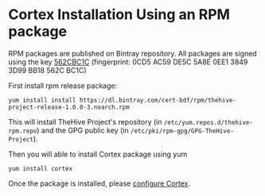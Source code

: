 # Cortex Installation Using an RPM package

RPM packages are published on Bintray repository. All packages are signed using the key [562CBC1C](/PGP-PUBLIC-KEY)
(fingerprint: 0CD5 AC59 DE5C 5A8E 0EE1  3849 3D99 BB18 562C BC1C)

First install rpm release package:
```
yum install install https://dl.bintray.com/cert-bdf/rpm/thehive-project-release-1.0.0-3.noarch.rpm
```
This will install TheHive Project's repository (in `/etc/yum.repos.d/thehive-rpm.repo`) and the GPG public key (in
`/etc/pki/rpm-gpg/GPG-TheHive-Project`).
 
Then you will able to install Cortex package using yum
```
yum install cortex
```

Once the package is installed, please [configure Cortex](../admin/configuration.md).

